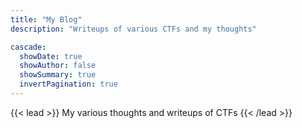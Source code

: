 ```yaml
---
title: "My Blog"
description: "Writeups of various CTFs and my thoughts"

cascade:
  showDate: true
  showAuthor: false
  showSummary: true
  invertPagination: true
---
```


{{< lead >}}
My various thoughts and writeups of CTFs 
{{< /lead >}}